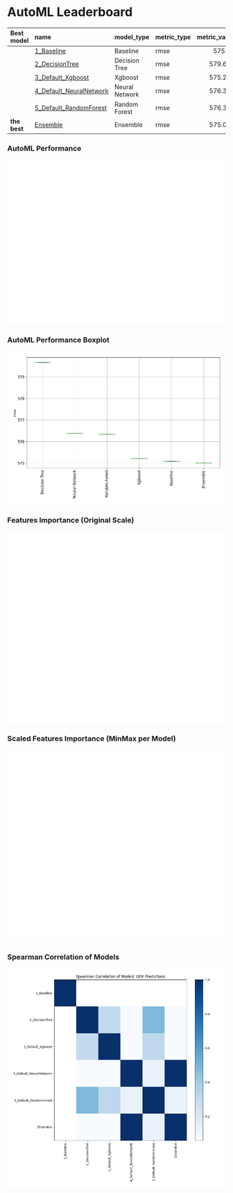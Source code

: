# AutoML Leaderboard

| Best model   | name                                                         | model_type     | metric_type   |   metric_value |   train_time |
|:-------------|:-------------------------------------------------------------|:---------------|:--------------|---------------:|-------------:|
|              | [1_Baseline](1_Baseline/README.md)                           | Baseline       | rmse          |        575.08  |         1.53 |
|              | [2_DecisionTree](2_DecisionTree/README.md)                   | Decision Tree  | rmse          |        579.677 |        21.76 |
|              | [3_Default_Xgboost](3_Default_Xgboost/README.md)             | Xgboost        | rmse          |        575.216 |        10.12 |
|              | [4_Default_NeuralNetwork](4_Default_NeuralNetwork/README.md) | Neural Network | rmse          |        576.386 |         2.97 |
|              | [5_Default_RandomForest](5_Default_RandomForest/README.md)   | Random Forest  | rmse          |        576.343 |        23.34 |
| **the best** | [Ensemble](Ensemble/README.md)                               | Ensemble       | rmse          |        575.016 |         0.75 |

### AutoML Performance
![AutoML Performance](ldb_performance.png)

### AutoML Performance Boxplot
![AutoML Performance Boxplot](ldb_performance_boxplot.png)

### Features Importance (Original Scale)
![features importance across models](features_heatmap.png)



### Scaled Features Importance (MinMax per Model)
![scaled features importance across models](features_heatmap_scaled.png)



### Spearman Correlation of Models
![models spearman correlation](correlation_heatmap.png)


